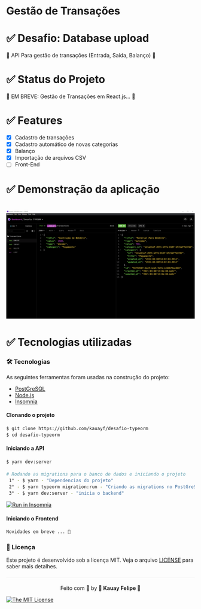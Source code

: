 
# Gestão de Transações


 # ✅ Desafio: Database upload
   🚀 API Para gestão de transações (Entrada, Saída, Balanço) 🚀
      

# ✅ Status do Projeto

🚦 EM BREVE: Gestão de Transações em React.js... 🚦

#  ✅ Features

- [x] Cadastro de transações
- [x] Cadastro automático de novas categorias
- [x] Balanço
- [x] Importação de arquivos CSV  
- [ ] Front-End 

# ✅ Demonstração da aplicação

<h1 align="center">
  <img src=src/assets/typeorm.gif />
</h1>


# ✅ Tecnologias utilizadas

### 🛠 Tecnologias

As seguintes ferramentas foram usadas na construção do projeto:

- [PostGreSQL](https://www.sqlite.org/index.html)
- [Node.js](https://nodejs.org/en/)
- [Insomnia](https://insomnia.rest/products/insomnia)


<Div style{alingnItems: 'center'}> 

</Div>


#### Clonando o projeto
```sh
$ git clone https://github.com/kauayf/desafio-typeorm
$ cd desafio-typeorm
```
#### Iniciando a API
```sh
$ yarn dev:server

# Rodando as migrations para o banco de dados e iniciando o projeto
 1° - $ yarn - "Dependencias do projeto"
 2° - $ yarn typeorm migration:run - "Criando as migrations no PostGreSQL"
 3° - $ yarn dev:server - "inicia o backend" 
```

<a href="https://insomnia.rest/run/?label=NLW%20-%20NPS%20API&uri=https%3A%2F%2Fraw.githubusercontent.com%2FNinjaAzul%2FNLW4%2Fmaster%2FApi%2Fpublic%2FNLW4.json" target="_blank"><img src="https://insomnia.rest/images/run.svg" alt="Run in Insomnia"></a>

#### Iniciando o Frontend
```sh
Novidades em breve ... 🚀
```


### :memo: Licença

Este projeto é desenvolvido sob a licença MIT. Veja o arquivo [LICENSE](LICENSE.md) para saber mais detalhes.

<p align="center" style="margin-top: 20px; border-top: 1px solid #eee; padding-top: 20px;">Feito com 💙 by <strong>  🌠 Kauay Felipe 🌠 </strong> </p>

 
[![The MIT License](https://img.shields.io/badge/license-MIT-green.svg?style=flat-square)](http://github.com/jvictorfarias/gobarber/LICENSE.md)
